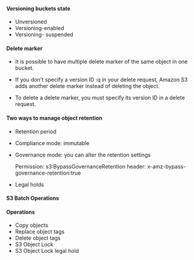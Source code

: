 #### Versioning buckets state

- Unversioned
- Versioning-enabled
- Versioning- suspended

#### Delete marker

- It is possible to have multiple delete marker
of the same object in one bucket.

- If you don't specify a version ID
:q in your delete request, Amazon S3 adds another
 delete marker instead of deleting the object.

- To delete a delete marker, you must specify its version ID in a delete request. 


#### Two ways to manage object retention

- Retention period

- Compliance mode: immutable
- Governance mode: you can alter the retention settings
  
  Permission: s3:BypassGovernanceRetention
  header: x-amz-bypass-governance-retention:true

- Legal holds

#### S3 Batch Operations

#### Operations

- Copy objects
- Replace object tags
- Delete object tags
- S3 Object Lock
- S3 Object Lock legal hold

